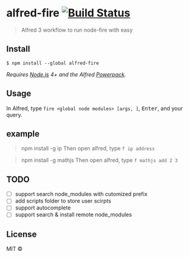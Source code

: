 # alfred-fire [![Build Status](https://travis-ci.org/lwdgit/alfred-fire.svg?branch=master)](https://travis-ci.org/lwdgit/alfred-fire)

> Alfred 3 workflow to run node-fire with easy


## Install

```
$ npm install --global alfred-fire
```

*Requires [Node.js](https://nodejs.org) 4+ and the Alfred [Powerpack](https://www.alfredapp.com/powerpack/).*


## Usage

In Alfred, type `fire <global node modules> [args, ]`, <kbd>Enter</kbd>, and your query.

## example

> npm install -g ip
Then open alfred, type `f ip address`

> npm install -g mathjs
Then open alfred, type `f mathjs add 2 3`

## TODO

 - [ ] support search node_modules with cutomized prefix
 - [ ] add scripts folder to store user scirpts
 - [ ] support autocomplete
 - [ ] support search & install remote node_modules

## License

MIT © 
